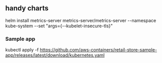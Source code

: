 ## handy charts
helm install metrics-server metrics-server/metrics-server --namespace kube-system --set "args={--kubelet-insecure-tls}"

### Sample app
kubectl apply -f https://github.com/aws-containers/retail-store-sample-app/releases/latest/download/kubernetes.yaml
